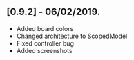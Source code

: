 ## [0.9.2] - 06/02/2019.

* Added board colors
* Changed architecture to ScopedModel
* Fixed controller bug
* Added screenshots